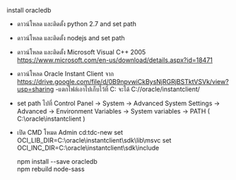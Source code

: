 install oracledb

 - ดาวน์โหลด และติดตั้ง python 2.7  and set path
 - ดาวน์โหลด และติดตั้ง nodejs and set path 
 - ดาวน์โหลด และติดตั้ง Microsoft Visual C++ 2005 https://www.microsoft.com/en-us/download/details.aspx?id=18471 
 - ดาวน์โหลด Oracle Instant Client  จาก https://drive.google.com/file/d/0B9npvwiCkBysNjRGRjBSTktVSVk/view?usp=sharing
 	-แตกไฟล์เอาไปเก็บไว้ที่ C:  จะได้ C://oracle/instantclient/
 - set path ไปที่ Control Panel -> System -> Advanced System Settings -> Advanced -> Environment Variables  -> System variables -> PATH	( C:\oracle\instantclient  )
 -  
   เปิด CMD โหมด Admin cd:tdc-new
   set OCI_LIB_DIR=C:\oracle\instantclient\sdk\lib\msvc
   set OCI_INC_DIR=C:\oracle\instantclient\sdk\include
   
   npm install --save oracledb  
   npm rebuild node-sass
